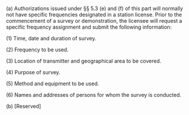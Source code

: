 (a) Authorizations issued under §§ 5.3 (e) and (f) of this part will normally not have specific frequencies designated in a station license. Prior to the commencement of a survey or demonstration, the licensee will request a specific frequency assignment and submit the following information:

(1) Time, date and duration of survey.

(2) Frequency to be used.

(3) Location of transmitter and geographical area to be covered.

(4) Purpose of survey.

(5) Method and equipment to be used.
              

(6) Names and addresses of persons for whom the survey is conducted.

(b) [Reserved]

